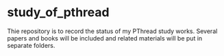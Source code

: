 study_of_pthread
================

Thie repository is to record the status of my PThread study works.
Several papers and books will be included and related materials will be put in separate folders.

